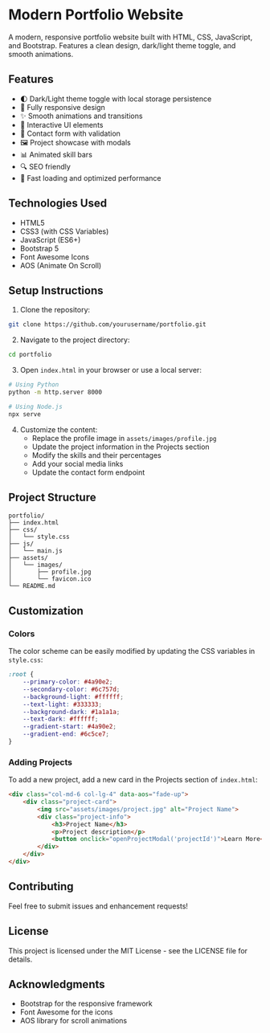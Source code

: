 # Modern Portfolio Website

A modern, responsive portfolio website built with HTML, CSS, JavaScript, and Bootstrap. Features a clean design, dark/light theme toggle, and smooth animations.

## Features

- 🌓 Dark/Light theme toggle with local storage persistence
- 📱 Fully responsive design
- ✨ Smooth animations and transitions
- 🎯 Interactive UI elements
- 📝 Contact form with validation
- 🖼️ Project showcase with modals
- 📊 Animated skill bars
- 🔍 SEO friendly
- 🚀 Fast loading and optimized performance

## Technologies Used

- HTML5
- CSS3 (with CSS Variables)
- JavaScript (ES6+)
- Bootstrap 5
- Font Awesome Icons
- AOS (Animate On Scroll)

## Setup Instructions

1. Clone the repository:
```bash
git clone https://github.com/yourusername/portfolio.git
```

2. Navigate to the project directory:
```bash
cd portfolio
```

3. Open `index.html` in your browser or use a local server:
```bash
# Using Python
python -m http.server 8000

# Using Node.js
npx serve
```

4. Customize the content:
   - Replace the profile image in `assets/images/profile.jpg`
   - Update the project information in the Projects section
   - Modify the skills and their percentages
   - Add your social media links
   - Update the contact form endpoint

## Project Structure

```
portfolio/
├── index.html
├── css/
│   └── style.css
├── js/
│   └── main.js
├── assets/
│   └── images/
│       ├── profile.jpg
│       └── favicon.ico
└── README.md
```

## Customization

### Colors
The color scheme can be easily modified by updating the CSS variables in `style.css`:

```css
:root {
    --primary-color: #4a90e2;
    --secondary-color: #6c757d;
    --background-light: #ffffff;
    --text-light: #333333;
    --background-dark: #1a1a1a;
    --text-dark: #ffffff;
    --gradient-start: #4a90e2;
    --gradient-end: #6c5ce7;
}
```

### Adding Projects
To add a new project, add a new card in the Projects section of `index.html`:

```html
<div class="col-md-6 col-lg-4" data-aos="fade-up">
    <div class="project-card">
        <img src="assets/images/project.jpg" alt="Project Name">
        <div class="project-info">
            <h3>Project Name</h3>
            <p>Project description</p>
            <button onclick="openProjectModal('projectId')">Learn More</button>
        </div>
    </div>
</div>
```

## Contributing

Feel free to submit issues and enhancement requests!

## License

This project is licensed under the MIT License - see the LICENSE file for details.

## Acknowledgments

- Bootstrap for the responsive framework
- Font Awesome for the icons
- AOS library for scroll animations 